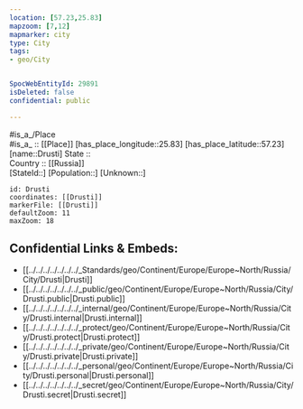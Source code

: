 ```yaml
---
location: [57.23,25.83] 
mapzoom: [7,12] 
mapmarker: city 
type: City
tags:
- geo/City


SpocWebEntityId: 29891
isDeleted: false
confidential: public

---
```

#is_a_/Place  
#is_a_ :: [[Place]] 
[has_place_longitude::25.83] 
[has_place_latitude::57.23] 
[name::Drusti] 
State ::  
Country :: [[Russia]]  
[StateId::] 
[Population::] 
[Unknown::] 


```leaflet
id: Drusti
coordinates: [[Drusti]] 
markerFile: [[Drusti]] 
defaultZoom: 11 
maxZoom: 18
```


## Confidential Links & Embeds: 
- [[../../../../../../../_Standards/geo/Continent/Europe/Europe~North/Russia/City/Drusti|Drusti]] 
- [[../../../../../../../_public/geo/Continent/Europe/Europe~North/Russia/City/Drusti.public|Drusti.public]] 
- [[../../../../../../../_internal/geo/Continent/Europe/Europe~North/Russia/City/Drusti.internal|Drusti.internal]] 
- [[../../../../../../../_protect/geo/Continent/Europe/Europe~North/Russia/City/Drusti.protect|Drusti.protect]] 
- [[../../../../../../../_private/geo/Continent/Europe/Europe~North/Russia/City/Drusti.private|Drusti.private]] 
- [[../../../../../../../_personal/geo/Continent/Europe/Europe~North/Russia/City/Drusti.personal|Drusti.personal]] 
- [[../../../../../../../_secret/geo/Continent/Europe/Europe~North/Russia/City/Drusti.secret|Drusti.secret]] 
